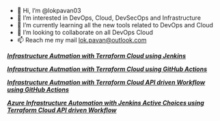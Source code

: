 - 👋 Hi, I’m @lokpavan03
- 👀 I’m interested in DevOps, Cloud, DevSecOps and Infrastructure 
- 🌱 I’m currently learning all the new tools related to DevOps and Cloud
- 💞️ I’m looking to collaborate on all DevOps Cloud 
- 📫 Reach me my mail lok.pavan@outlook.com

_**[Infrastructure Autmation with Terraform Cloud using Jenkins](https://lokpavan03.github.io/InfraAutoJenkinsTFCloud/)**_

_**[Infrastructure Autmation with Terraform Cloud using GitHub Actions](https://lokpavan03.github.io/terraformgitaction/)**_

_**[Infrastructure Autmation with Terraform Cloud API driven Workflow using GitHub Actions](https://lokpavan03.github.io/TerraformCloudAPIdrivenWF/)**_

_**[Azure Infrastructure Automation with Jenkins Active Choices using Terraform Cloud API driven Workflow](https://lokpavan03.github.io/InfraAutoTFCAPIWFJenPar/)**_


<!---
lokpavan03/lokpavan03 is a ✨ special ✨ repository because its `README.md` (this file) appears on your GitHub profile.
You can click the Preview link to take a look at your changes.
--->
